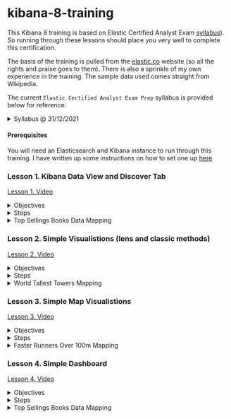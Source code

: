 # kibana-8-training

This Kibana 8 training is based on Elastic Certified Analyst Exam [syllabus](https://www.elastic.co/training/elastic-certified-analyst-exam)). So running through these lessons should place you very well to complete this certification. 

The basis of the training is pulled from the [elastic.co](https://www.elastic.co) website (so all the rights and praise goes to them). There is also a sprinkle of my own experience in the training. The sample data used comes straight from Wikipedia.  

The current ```Elastic Certified Analyst Exam Prep``` syllabus is provided below for reference. 

<details><summary>Syllabus @ 31/12/2021</summary>
<p>

<i>

### Topics
To be fully prepared for the Elastic Certified Analyst exam, candidates should be able to complete all of the following exam objectives with **only the assistance of the Elastic documentation**:

#### Searching Data:
  - Define an index pattern with or without a Time Filter field
  - Set the time filter to a specified date or time range
  - Use the Kibana Query Language (KQL) in the search bar to display only documents that match a specified criteria
  - Create and pin a filter based on a search criteria
  - Apply a search criteria to a visualization or dashboard

#### Visualizing Data:
  - Create a Metric or Gauge visualization that displays a value satisfying a given criteria
  - Create a Lens visualization that satisfies a given criteria
  - Create an Area, Line, Pie, Vertical Bar or Horizontal Bar visualization that satisfies a given criteria
  - Split a visualization using sub-bucket aggregations
  - Create a visualization that computes a moving average, derivative, or serial diff aggregation
  - Customize the format and colors of a line chart or bar chart
  - Using geo data, create an Elastic map that satisfies a given criteria
  - Create a visualization using the Time Series Visual Builder (TSVB) that satisfies a given set of criteria
  - Define multiple line or bar charts on a single TSVB visualization
  - Create a chart that displays a filter ratio, moving average, or mathematical computation of two fields
  - Define a metric, gauge, table or Top N visualization in TSVB
  - Create a Tag Cloud visualization on a keyword field of an index
  - Create a Data Table visualization that satisfies a given criteria
  - Create a Markdown visualization
  - Define and use an Option List or Range Slider control
  - Create a Dashboard that consists of a collection of visualizations

#### Analyzing Data:
  - Answer questions about a given dataset using search and visualizations
  - Use visualizations to find anomalies in a dataset
  - Define a single metric, multi-metric, or population Machine Learning job
  - Define and use a scripted field for an index
  - Define and use a Space in Kibana
</i>

</p>
</details>

#### Prerequisites

You will need an Elasticsearch and Kibana instance to run through this training. I have written up some instructions on how to set one up [here](https://www.swarmee.net/swagger%204%20es/elasticsearch-cloud-instance-setup/)

### Lesson 1. Kibana Data View and Discover Tab

[Lesson 1. Video](https://www.youtube.com/embed/ps_tO2Tuwew)

<details><summary>Objectives</summary>
<p>

- Load data into elasticsearch through kibana.
- Modify the default ```data view``` (new name for index template). 
- Format data display using the discovery tab.  
- Perform various serarches.  

</p>
</details>

<details><summary>Steps</summary>
<p>

Steps : 
- Download dataset to your computer - ```1-top-selling-books.ndjson``` file from the datasets folder in this repo. 
- Login to Kibana and click the ```Upload a file``` link on the home page. 
- Upload dataset into Kibana. The wizard will guide you through creating the ```mapping``` and ```data view``` (replace the default mapping with mapping provided below). 
- Once the dataset is created in Kibana we can modify the data view:
   - Set a custom format for the ```yearFirstPublished``` field (YYYY). 
   - Create a scripted field to google search the books title (template = https://www.google.com.au/search?q={{value}} , script = doc['Book.keyword'].value)
- Open the dataset in the discover tab - note the impact of the data view changes we made - i.e. additional fields.  
- Format the display in the discovery tab. Noting that the rows can be expanded to see all the details. 
- Save the "search" - so it can be revisited later.  
- Perform following searches kql (Kibana's query language) and Lucene query language:
   - Simple text search (J. K. Rowling) - noting that search terms are ```OR```ed together. Can be ```AND```ed together. 
   - Field Specific search (Book : wild). 
   - Phase Search  (Author : "Stephen Hawking")
   - Boolean operator ( yearFirstPublished : 1988 AND Book : (The AND Alchemist) )   
   - Range Search with Boolean operator (yearFirstPublished >= 1980 and yearFirstPublished < 1991)
   - Lucene syntax Search for fuzzy matches (Woma~1). Edit distance of 1.    
   - Lucene syntax Search for fuzzy phase matches ("The Woman"~1). Word order distance of 1. 
- Create a simple filter and see how it can be turned on/off and inverted ("OriginalLanguage": "Norwegian" ). Note that the filters are actually generating elastic DSL queries. 
- Review the inspect tab which provides details of the requests and responses from elasticsearch. 

</p>
</details>


<details><summary>Top Sellings Books Data Mapping</summary>
<p>

```` JSON
{
  "properties": {
    "Author": {
      "type": "text",
      "fields": {
          "keyword": { 
            "type":  "keyword"
          }
        }      
    },
    "Book": {
      "type": "text",
      "fields": {
          "keyword": { 
            "type":  "keyword"
          }
        } 
    },
    "OriginalLanguage": {
      "type": "keyword"
    },
    "millionOfSales": {
      "type": "double"
    },
    "yearFirstPublished": {
        "type":   "date",
        "format": "yyyy"
    }
  }
}
````
</p>
</details>


### Lesson 2. Simple Visualistions (lens and classic methods)

[Lesson 2. Video](https://www.youtube.com/embed/ps_tO2Tuwew)

<details><summary>Objectives</summary>
<p>

- Load data into elasticsearch through kibana.
- Create Visualisations from Discover Tab (using ```lens```)
- Create Visualisations manually (using ```lens```)
- Create Visualisations manually (using ```classic``` method)

The ```classic``` visualisation method - basically following a structured approach where you need to select the index and the chart type first. 
The ```lens``` visualisation approach - allows you to change the chart type and index at any point during the creation of the visualization. 

</p>
</details>

<details><summary>Steps</summary>
<p>

- Download dataset to your computer - ```2 - world-tallest-towers.ndjson``` file from the datasets folder in this repo. 
- Login to Kibana and click the ```Upload a file``` link on the home page. 
- Upload dataset into Kibana. The wizard will guide you through creating the ```mapping``` and ```data view``` (replace the default mapping with mapping provided below). 
- Open the dataset in the discover tab - select the ```city.keyword``` fields on the left to automatically create visuslisations in ```lens```. Note ```lens``` allows you to change the chart type and index at any point during the creation of the visualization. 
- Create a Visualisations manually using ```lens``` and the ```classic``` method. 

</p>
</details>

<details><summary>World Tallest Towers Mapping</summary>
<p>

```` JSON
{
  "properties": {
    "buildingName": {
      "type": "text",
      "fields": {
          "keyword": { 
            "type":  "keyword"
          }
        } 
    },
    "city": {
      "type": "text",
      "fields": {
          "keyword": { 
            "type":  "keyword"
          }
        } 
    },
    "country": {
      "type": "text",
      "fields": {
          "keyword": { 
            "type":  "keyword"
          }
        } 
    },
    "floors": {
      "type": "long"
    },
    "heightInFeet": {
      "type": "long"
    },
    "heightInMetres": {
      "type": "double"
    },
    "rank": {
      "type": "long"
    },
    "yearBuilt": {
        "type":   "date",
        "format": "yyyy"
    }
  }
}
````
</p>
</details>



### Lesson 3. Simple Map Visualistions 

[Lesson 3. Video](https://www.youtube.com/embed/ps_tO2Tuwew)

<details><summary>Objectives</summary>
<p>

- Load data into elasticsearch through kibana.
- Create Map Visualisations from Discover Tab.
- Select different map visualisation options and layers


</p>
</details>

<details><summary>Steps</summary>
<p>

- Download dataset to your computer - ```2-fastest-humans-over-100m.ndjson``` file from the datasets folder in this repo. 
- Login to Kibana and click the ```Upload a file``` link on the home page. 
- Upload dataset into Kibana. The wizard will guide you through creating the ```mapping``` and ```data view``` (replace the default mapping with mapping provided below). 
- Open the dataset in the discover tab - select the  - select raceLocation field from the left hand table and click Visualise. Because it is a geo point field it will open the maps visualisation app. 
- Select different map visualisation options. I.e. 
      - Document Geo Points
      - Heat Maps
      - Clusters and Grids  
- Hide / Unhide Layers  
- Add timeslider

</p>
</details>

<details><summary>Faster Runners Over 100m Mapping</summary>
<p>

```` JSON
{
  "properties": {
    "athlete": {
      "type": "text",
      "fields": {
          "keyword": { 
            "type":  "keyword"
          }
        } 
    },
    "date": {
      "type": "date",
      "format": "iso8601"
    },
    "manOrWoman": {
      "type": "keyword"
    },
    "raceLocation": {
      "type": "geo_point"
    },
    "raceLocationName": {
      "type": "text",
      "fields": {
          "keyword": { 
            "type":  "keyword"
          }
        } 
    },
    "rank": {
      "type": "long"
    },
    "runnerNation": {
      "type": "text",
      "fields": {
          "keyword": { 
            "type":  "keyword"
          }
        } 
    },
    "runnerNationLocation": {
      "type": "geo_point"
    },
    "time": {
      "type": "double"
    },
    "wind": {
      "type": "double"
    }
  }
}
````
</p>
</details>




### Lesson 4. Simple Dashboard 

[Lesson 4. Video](https://www.youtube.com/embed/ps_tO2Tuwew)

<details><summary>Objectives</summary>
<p>

- Load data into elasticsearch through kibana.
- Create Visualisations from Discover Tab (using ```lens```)
- Create Visualisations manually (using ```lens```)
- Create Visualisations manually (using ```classic``` method)

</p>
</details>

<details><summary>Steps</summary>
<p>

- Download dataset to your computer - ```2-fastest-humans-over-100m.ndjson``` file from the datasets folder in this repo. 
- Login to Kibana and click the ```Upload a file``` link on the home page. 
- Upload dataset into Kibana. The wizard will guide you through creating the ```mapping``` and ```data view``` (replace the default mapping with mapping provided below). 
- Open the dataset in the discover tab - select fields on the left to automatically create visuslisations in ```lens```. Note ```lens``` allows you to change the chart type and index at any point during the creation of the visualization. 

</p>
</details>

<details><summary>Top Sellings Books Data Mapping</summary>
<p>

```` JSON
{
  "properties": {
    "athlete": {
      "type": "text",
      "fields": {
          "keyword": { 
            "type":  "keyword"
          }
        } 
    },
    "date": {
      "type": "date",
      "format": "iso8601"
    },
    "manOrWoman": {
      "type": "keyword"
    },
    "raceLocation": {
      "type": "geo_point"
    },
    "raceLocationName": {
      "type": "text",
      "fields": {
          "keyword": { 
            "type":  "keyword"
          }
        } 
    },
    "rank": {
      "type": "long"
    },
    "runnerNation": {
      "type": "text",
      "fields": {
          "keyword": { 
            "type":  "keyword"
          }
        } 
    },
    "runnerNationLocation": {
      "type": "geo_point"
    },
    "time": {
      "type": "double"
    },
    "wind": {
      "type": "double"
    }
  }
}
````
</p>
</details>









